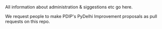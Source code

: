 All information about administration & siggestions etc go here.

We request people to make PDIP's PyDelhi Improvement proposals as pull requests on this repo.

